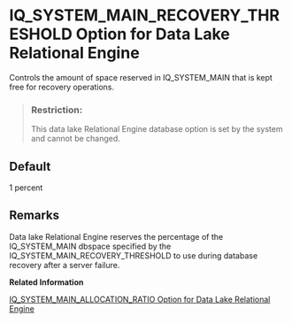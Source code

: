 <!-- loio0173dbf933824016843aeab50948409d -->

# IQ\_SYSTEM\_MAIN\_RECOVERY\_THRESHOLD Option for Data Lake Relational Engine

Controls the amount of space reserved in IQ\_SYSTEM\_MAIN that is kept free for recovery operations.



> ### Restriction:  
> This data lake Relational Engine database option is set by the system and cannot be changed.



<a name="loio0173dbf933824016843aeab50948409d__iq_refso_673"/>

## Default

1 percent



<a name="loio0173dbf933824016843aeab50948409d__iq_refso_675"/>

## Remarks

Data lake Relational Engine reserves the percentage of the IQ\_SYSTEM\_MAIN dbspace specified by the IQ\_SYSTEM\_MAIN\_RECOVERY\_THRESHOLD to use during database recovery after a server failure.

**Related Information**  


[IQ\_SYSTEM\_MAIN\_ALLOCATION\_RATIO Option for Data Lake Relational Engine](iq-system-main-allocation-ratio-option-for-data-lake-relational-engine-c33cb21.md "Controls the divisor for allocation of space from IQ_SYSTEM_MAIN dbspace for use by a multiplex writer.")

